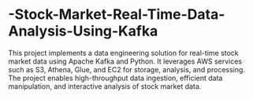 # -Stock-Market-Real-Time-Data-Analysis-Using-Kafka
This project implements a data engineering solution for real-time stock market data using Apache Kafka and Python. It leverages AWS services such as S3, Athena, Glue, and EC2 for storage, analysis, and processing. The project enables high-throughput data ingestion, efficient data manipulation, and interactive analysis of stock market data.
